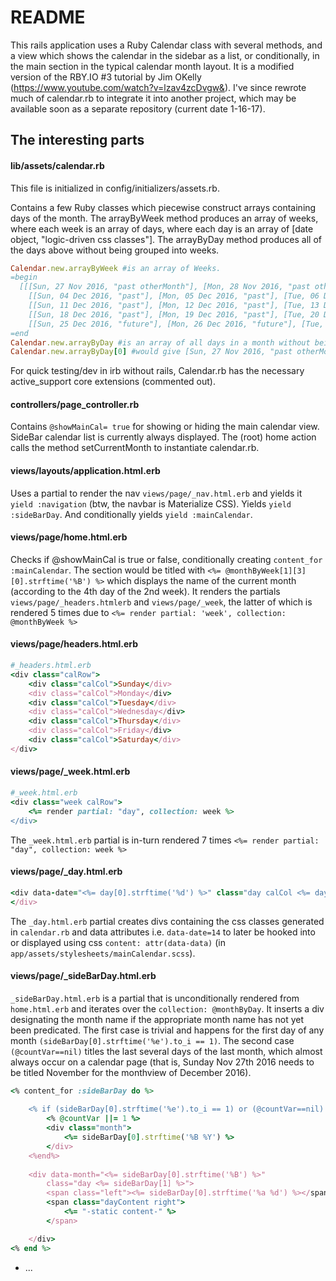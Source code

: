 # README
This rails application uses a Ruby Calendar class with several methods, and a view which shows the calendar in the sidebar as a list, or conditionally, in the main section in the typical calendar month layout. It is a modified version of the RBY.IO #3 tutorial by Jim OKelly (https://www.youtube.com/watch?v=lzav4zcDvgw&). I've since rewrote much of calendar.rb to integrate it into another project, which may be available soon as a separate repository (current date 1-16-17). 

## The interesting parts
#### lib/assets/calendar.rb
This file is initialized in config/initializers/assets.rb.

Contains a few Ruby classes which piecewise construct arrays containing days of the month.
The arrayByWeek method produces an array of weeks, where each week is an array of days, where each day is an array of [date object, "logic-driven css classes"]. 
The arrayByDay method produces all of the days above without being grouped into weeks.
```Ruby 
Calendar.new.arrayByWeek #is an array of Weeks.
=begin 
  [[[Sun, 27 Nov 2016, "past otherMonth"], [Mon, 28 Nov 2016, "past otherMonth"], [Tue, 29 Nov 2016, "past otherMonth"], [Wed, 30 Nov 2016, "past otherMonth"], [Thu, 01 Dec 2016, "past"], [Fri, 02 Dec 2016, "past"], [Sat, 03 Dec 2016, "past"]],
    [[Sun, 04 Dec 2016, "past"], [Mon, 05 Dec 2016, "past"], [Tue, 06 Dec 2016, "past"], [Wed, 07 Dec 2016, "past"], [Thu, 08 Dec 2016, "past"], [Fri, 09 Dec 2016, "past"], [Sat, 10 Dec 2016, "past"]],
    [[Sun, 11 Dec 2016, "past"], [Mon, 12 Dec 2016, "past"], [Tue, 13 Dec 2016, "past"], [Wed, 14 Dec 2016, "past"], [Thu, 15 Dec 2016, "past"], [Fri, 16 Dec 2016, "past"], [Sat, 17 Dec 2016, "past"]],
    [[Sun, 18 Dec 2016, "past"], [Mon, 19 Dec 2016, "past"], [Tue, 20 Dec 2016, "past"], [Wed, 21 Dec 2016, "today"], [Thu, 22 Dec 2016, "future"], [Fri, 23 Dec 2016, "future"], [Sat, 24 Dec 2016, "future"]],
    [[Sun, 25 Dec 2016, "future"], [Mon, 26 Dec 2016, "future"], [Tue, 27 Dec 2016, "future"], [Wed, 28 Dec 2016, "future"], [Thu, 29 Dec 2016, "future"], [Fri, 30 Dec 2016, "future"], [Sat, 31 Dec 2016, "future"]]]
=end
Calendar.new.arrayByDay #is an array of all days in a month without being grouped into weeks.
Calendar.new.arrayByDay[0] #would give [Sun, 27 Nov 2016, "past otherMonth"]
```
For quick testing/dev in irb without rails, Calendar.rb has the necessary active_support core extensions (commented out).

#### controllers/page_controller.rb
Contains `@showMainCal= true` for showing or hiding the main calendar view. SideBar calendar list is currently always displayed. 
The (root) home action calls the method setCurrentMonth to instantiate calendar.rb.

#### views/layouts/application.html.erb
Uses a partial to render the nav `views/page/_nav.html.erb` and yields it `yield :navigation` (btw, the navbar is Materialize CSS).
  Yields `yield :sideBarDay`.
  And conditionally  yields `yield :mainCalendar`.

#### views/page/home.html.erb
Checks if @showMainCal is true or false, conditionally creating `content_for :mainCalendar`. The section would be titled with `<%= @monthByWeek[1][3][0].strftime('%B') %>` which displays the name of the current month (according to the 4th day of the 2nd week). It renders the partials `views/page/_headers.htmlerb` and `views/page/_week`, the latter of which is rendered 5 times due to `<%= render partial: 'week', collection: @monthByWeek %>`
#### views/page/headers.html.erb
```Ruby
#_headers.html.erb
<div class="calRow">
	<div class="calCol">Sunday</div>
	<div class="calCol">Monday</div>
	<div class="calCol">Tuesday</div>
	<div class="calCol">Wednesday</div>
	<div class="calCol">Thursday</div>
	<div class="calCol">Friday</div>
	<div class="calCol">Saturday</div>
</div>
```
#### views/page/_week.html.erb
```Ruby
#_week.html.erb
<div class="week calRow">
	<%= render partial: "day", collection: week %>
</div>
```
The `_week.html.erb` partial is in-turn rendered 7 times `<%= render partial: "day", collection: week %>`
#### views/page/_day.html.erb
```Ruby
<div data-date="<%= day[0].strftime('%d') %>" class="day calCol <%= day[1] %>">
</div>
```
The `_day.html.erb` partial creates divs containing the css classes generated in `calendar.rb` and data attributes i.e. `data-date=14` to later be hooked into or displayed using css `content: attr(data-data)` (in `app/assets/stylesheets/mainCalendar.scss`).
#### views/page/_sideBarDay.html.erb
`_sideBarDay.html.erb` is a partial that is unconditionally rendered from `home.html.erb` and iterates over the `collection: @monthByDay`. It inserts a div designating the month name if the appropriate month name has not yet been predicated. The first case is trivial and happens for the first day of any month `(sideBarDay[0].strftime('%e').to_i == 1)`. The second case `(@countVar==nil)` titles the last several days of the last month, which almost always occur on a calendar page (that is, Sunday Nov 27th 2016 needs to be titled November for the monthview of December 2016).
```Ruby
<% content_for :sideBarDay do %>
	
	<% if (sideBarDay[0].strftime('%e').to_i == 1) or (@countVar==nil)  %>
		<% @countVar ||= 1 %>
		<div class="month">
			<%= sideBarDay[0].strftime('%B %Y') %>
		</div>
	<%end%> 
	
	<div data-month="<%= sideBarDay[0].strftime('%B') %>" 
		class="day <%= sideBarDay[1] %>">
		<span class="left"><%= sideBarDay[0].strftime('%a %d') %></span>
		<span class="dayContent right">
			<%= "-static content-" %>
		</span>

	</div>
<% end %>
```


* ...
